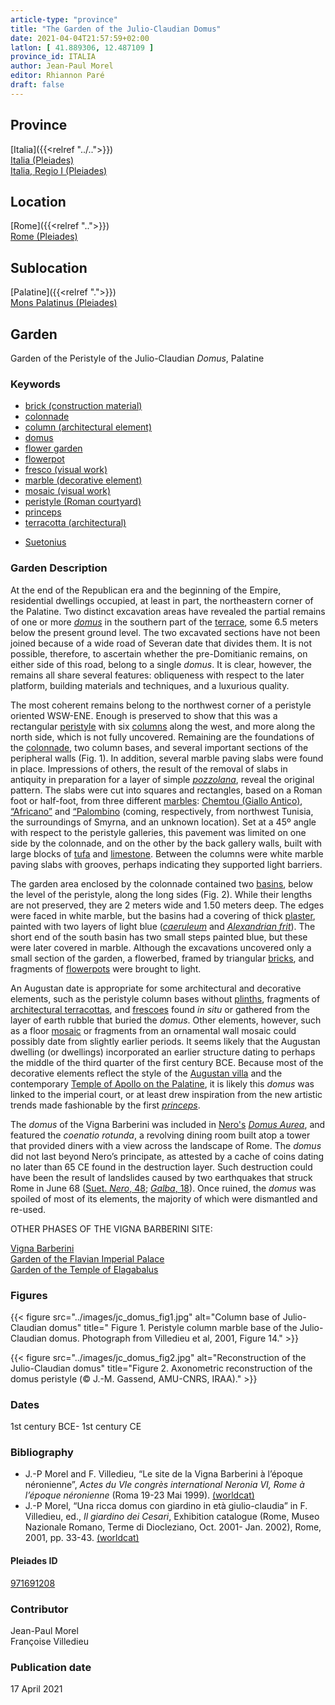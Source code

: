 ```yaml
---
article-type: "province"
title: "The Garden of the Julio-Claudian Domus"
date: 2021-04-04T21:57:59+02:00
latlon: [ 41.889306, 12.487109 ]
province_id: ITALIA
author: Jean-Paul Morel
editor: Rhiannon Paré
draft: false
---
```


## Province

[Italia]({{<relref "../..">}}) \
[Italia (Pleiades)](https://pleiades.stoa.org/places/1052) \
[Italia, Regio I (Pleiades)](https://pleiades.stoa.org/places/441075550)
<!-- -->
## Location

[Rome]({{<relref "..">}}) \
[Rome (Pleiades)](https://pleiades.stoa.org/places/423025)
<!-- -->
## Sublocation

[Palatine]({{<relref ".">}}) \
[Mons Palatinus (Pleiades)](https://pleiades.stoa.org/places/971691208)
<!-- -->
<!-- -->
<!-- -->
## Garden

Garden of the Peristyle of the Julio-Claudian *Domus*, Palatine
<!-- -->
### Keywords
<!-- -->
- [brick (construction material)](http://vocab.getty.edu/page/aat/300010463)
- [colonnade](http://vocab.getty.edu/page/aat/300002613)
- [column (architectural element)](http://vocab.getty.edu/page/aat/300001571)
- [domus](http://vocab.getty.edu/page/aat/300005506)
- [flower garden](http://vocab.getty.edu/page/aat/300008135)
- [flowerpot](http://vocab.getty.edu/page/aat/300194749)
- [fresco (visual work)](http://vocab.getty.edu/page/aat/300177433)
- [marble (decorative element)](http://vocab.getty.edu/page/aat/300011443)
- [mosaic (visual work)](http://vocab.getty.edu/page/aat/300015342)
- [peristyle (Roman courtyard)](http://vocab.getty.edu/page/aat/300080971)
- [princeps](https://www.britannica.com/topic/princeps)
- [terracotta (architectural)](http://vocab.getty.edu/page/aat/300010670)
<!-- -->
- [Suetonius](http://catalog.perseus.org/cite-collections/authors/urn:cite:perseus:author.1340)
<!-- -->
<!-- -->
### Garden Description
<!-- -->
At the end of the Republican era and the beginning of the Empire, residential dwellings occupied, at least in part, the northeastern corner of the Palatine.  Two distinct excavation areas have revealed the partial remains of one or more [*domus*](https://en.wikipedia.org/wiki/Domus) in the southern part of the [terrace](http://vocab.getty.edu/page/aat/300004182), some 6.5 meters below the present ground level. The two excavated sections have not been joined because of a wide road of Severan date that divides them.  It is not possible, therefore, to ascertain whether the pre-Domitianic remains, on either side of this road, belong to a single *domus*.  It is clear, however, the remains all share several features: obliqueness with respect to the later platform, building materials and techniques, and a luxurious quality.

The most coherent remains belong to the northwest corner of a peristyle oriented WSW-ENE. Enough is preserved to show that this was a rectangular [peristyle](https://en.wikipedia.org/wiki/Peristyle) with six [columns](http://vocab.getty.edu/page/aat/300001571) along the west, and more along the north side, which is not fully uncovered.  Remaining are the foundations of the [colonnade](http://vocab.getty.edu/page/aat/300002613), two column bases, and several important sections of the peripheral walls (Fig. 1).  In addition, several marble paving slabs were found in place.  Impressions of others, the result of the removal of slabs in antiquity in preparation for a layer of simple [*pozzolana*](https://en.wikipedia.org/wiki/Pozzolana), reveal the original pattern.  The slabs were cut into squares and rectangles, based on a Roman foot or half-foot, from three different [marbles]((http://vocab.getty.edu/page/aat/300011443)): [Chemtou (Giallo Antico)](http://www.oum.ox.ac.uk/corsi/stones/view/24), [“Africano”](http://www.oum.ox.ac.uk/corsi/stones/view/101) and [“Palombino](http://www.oum.ox.ac.uk/corsi/stones/view/13) (coming, respectively, from northwest Tunisia, the surroundings of Smyrna, and an unknown location).  Set at a 45º angle with respect to the peristyle galleries, this pavement was limited on one side by the colonnade, and on the other by the back gallery walls, built with large blocks of [tufa](https://en.wikipedia.org/wiki/Tufa) and [limestone](https://en.wikipedia.org/wiki/Limestone#Uses). Between the columns were white marble paving slabs with grooves, perhaps indicating they supported light barriers.

The garden area enclosed by the colonnade contained two [basins](http://vocab.getty.edu/page/aat/300045614), below the level of the peristyle, along the long sides (Fig. 2).  While their lengths are not preserved, they are 2 meters wide and 1.50 meters deep.  The edges were faced in white marble, but the basins had a covering of thick [plaster](http://vocab.getty.edu/page/aat/300014922), painted with two layers of light blue ([*caeruleum*](https://en.wikipedia.org/wiki/Egyptian_blue) and [*Alexandrian frit*](https://en.wikipedia.org/wiki/Frit)). The short end of the south basin has two small steps painted blue, but these were later covered in marble.  Although the excavations uncovered only a small section of the garden, a flowerbed, framed by triangular [bricks](http://vocab.getty.edu/page/aat/300010463), and fragments of [flowerpots](http://vocab.getty.edu/page/aat/300194749) were brought to light.

An Augustan date is appropriate for some architectural and decorative elements, such as the peristyle column bases without [plinths](http://vocab.getty.edu/page/aat/300001749), fragments of [architectural terracottas](http://vocab.getty.edu/page/aat/300010670), and [frescoes](http://vocab.getty.edu/page/aat/300177433) found *in situ* or gathered from the layer of earth rubble that buried the *domus*.  Other elements, however, such as a floor [mosaic](http://vocab.getty.edu/page/aat/300015342) or fragments from an ornamental wall mosaic could possibly date from slightly earlier periods. It seems likely that the Augustan dwelling (or dwellings) incorporated an earlier structure dating to perhaps the middle of the third quarter of the first century BCE.  Because most of the decorative elements reflect the style of the [Augustan villa](https://en.wikipedia.org/wiki/House_of_Augustus) and the contemporary [Temple of Apollo on the Palatine](https://en.wikipedia.org/wiki/Temple_of_Apollo_Palatinus), it is likely this *domus* was linked to the imperial court, or at least drew inspiration from the new artistic trends made fashionable by the first [*princeps*](https://en.wikipedia.org/wiki/Princeps).

The *domus* of the Vigna Barberini was included in [Nero's](https://en.wikipedia.org/wiki/Nero) [*Domus Aurea*](https://en.wikipedia.org/wiki/Domus_Aurea), and featured the *coenatio rotunda*, a revolving dining room built atop a tower that provided diners with a view across the landscape of Rome. The *domus* did not last beyond Nero’s principate, as attested by a cache of coins dating no later than 65 CE found in the destruction layer. Such destruction could have been the result of landslides caused by two earthquakes that struck Rome in June 68 ([Suet. *Nero*, 48](http://data.perseus.org/citations/urn:cts:latinLit:phi1348.abo016.perseus-lat1:48); [*Galba*, 18](http://data.perseus.org/citations/urn:cts:latinLit:phi1348.abo017.perseus-lat1:18)). Once ruined, the *domus* was spoiled of most of its elements, the majority of which were dismantled and re-used.
<!-- -->
OTHER PHASES OF THE VIGNA BARBERINI SITE:
<!-- -->
[Vigna Barberini]({{<relref"/vigna_barberini.md">}})\
[Garden of the Flavian Imperial Palace]({{<relref"/flavian_imperial_palace.md">}})\
[Garden of the Temple of Elagabalus]({{<relref"/temple_of_elagabalus.md">}})
<!-- -->
### Figures
<!-- -->
{{< figure src="../images/jc_domus_fig1.jpg" alt="Column base of Julio-Claudian domus" title=" Figure 1. Peristyle column marble base of the Julio-Claudian domus. Photograph from Villedieu et al, 2001, Figure 14." >}}
<!-- -->
{{< figure src="../images/jc_domus_fig2.jpg" alt="Reconstruction of the Julio-Claudian domus" title="Figure 2. Axonometric reconstruction of the domus peristyle (© J.-M. Gassend, AMU-CNRS, IRAA)." >}}
<!-- -->
### Dates

1st century BCE- 1st century CE
<!-- -->
### Bibliography
<!-- -->
* J.-P Morel and F. Villedieu, “Le site de la Vigna Barberini à l’époque néronienne”, *Actes du VIe congrès international Neronia VI, Rome à l’époque néronienne* (Roma 19-23 Mai 1999). [(worldcat)](http://www.worldcat.org/oclc/51441167)
* J.-P Morel, “Una ricca domus con giardino in età giulio-claudia” in F. Villedieu, ed.,  *Il giardino dei Cesari*, Exhibition catalogue (Rome, Museo Nazionale Romano, Terme di Diocleziano, Oct. 2001- Jan. 2002), Rome, 2001, pp. 33-43. [(worldcat)](http://www.worldcat.org/oclc/5894435382)
<!-- -->
#### Pleiades ID

[971691208](https://pleiades.stoa.org/places/971691208)
<!-- -->
### Contributor

Jean-Paul Morel\
Françoise Villedieu
<!-- -->
### Publication date
<!-- -->
17 April 2021
